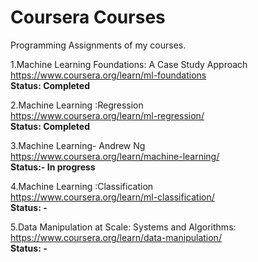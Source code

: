 # Coursera Courses

Programming Assignments of my courses.

1.Machine Learning Foundations: A Case Study Approach<br />
https://www.coursera.org/learn/ml-foundations  <br />
<b>Status: Completed</b>

2.Machine Learning :Regression<br />
https://www.coursera.org/learn/ml-regression/  <br />
<b>Status: Completed</b>

3.Machine Learning- Andrew Ng<br />
https://www.coursera.org/learn/machine-learning/<br />
<b>Status:- In progress</b>

4.Machine Learning :Classification<br />
https://www.coursera.org/learn/ml-classification/  <br />
<b>Status: -</b>

5.Data Manipulation at Scale: Systems and Algorithms:<br />
https://www.coursera.org/learn/data-manipulation/  <br />
<b>Status: -</b>









